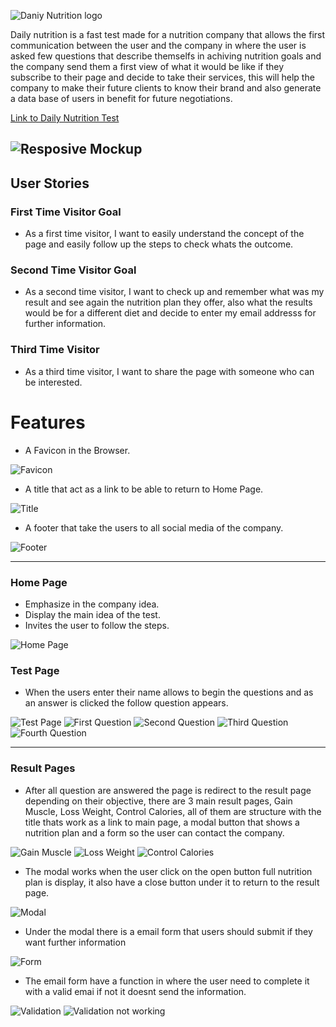 ![Daniy Nutrition logo](documentation/dailynutrition-logo.png)

Daily nutrition is a fast test made for a nutrition company that allows the first communication between the user and the company in where the user is asked few questions that describe themselfs in achiving nutrition goals and the company send them a first view of what it would be like if they subscribe to their page and decide to take their services, this will help the company to make their future clients to know their brand and also generate a data base of users in benefit for future negotiations.

[Link to Daily Nutrition Test](https://juandavidc08.github.io/dailynutrition/)

![Resposive Mockup](documentation/resposive-image-daily-nutrition.png)
---
## User Stories 

### First Time Visitor Goal
* As a first time visitor, I want to easily understand the concept of the page and easily follow up the steps to check whats the outcome.

### Second Time Visitor Goal
* As a second time visitor, I want to check up and remember what was my result and see again the nutrition plan they offer, also what the results would be for a different diet and decide to enter my email addresss for further information.

### Third Time Visitor 
* As a third time visitor, I want to share the page with someone who can be interested.

# Features

* A Favicon in the Browser.
  
![Favicon](documentation/favicon.png)

* A title that act as a link to be able to return to Home Page.
  
![Title](documentation/title-link.png)

* A footer that take the users to all social media of the company.

![Footer](documentation/footer-img.png)

---

### Home Page

* Emphasize in the company idea.
* Display the main idea of the test.
* Invites the user to follow the steps.

![Home Page](documentation/home-page.png)

### Test Page

* When the users enter their name allows to begin the questions and as an answer is clicked the follow question appears.

![Test Page](documentation/test-img.png) ![First Question](documentation/first-question.png) ![Second Question](documentation/second-question.png) ![Third Question](documentation/third-question.png) ![Fourth Question](documentation/fourth-question.png) 


---

### Result Pages

* After all question are answered the page is redirect to the result page depending on their objective, there are 3 main result pages, Gain Muscle, Loss Weight, Control Calories, all of them are structure with the title thats work as a link to main page, a modal button that shows a nutrition plan and a form so the user can contact the company.

![Gain Muscle](documentation/gain-muscle.png) ![Loss Weight](documentation/loss-weight.png) ![Control Calories](documentation/control-calories.png)

* The modal works when the user click on the open button full nutrition plan is display, it also have a close button under it to return to the result page.

![Modal](documentation/modal-img.png)
  
* Under the modal there is a email form that users should submit if they want further information

![Form](documentation/form.png)

* The email form have a function in where the user need to complete it with a valid emai if not it doesnt send the information.

![Validation](documentation/form-valid.png) ![Validation not working](documentation/form-notvalid.png)